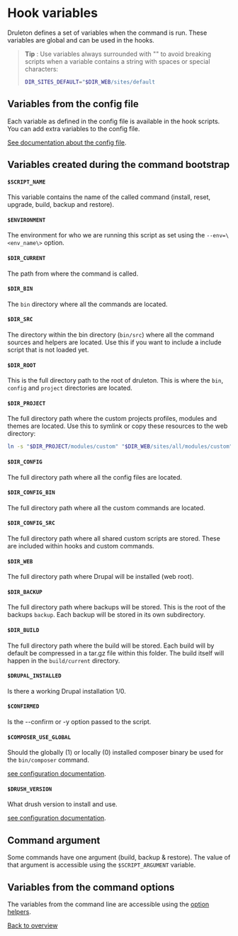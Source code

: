 # Hook variables
Druleton defines a set of variables when the command is run. These variables
are global and can be used in the hooks.

> **Tip** : Use variables always surrounded with "" to avoid breaking scripts
> when a variable contains a string with spaces or special characters:
> ```bash
> DIR_SITES_DEFAULT="$DIR_WEB/sites/default
> ```

## Variables from the config file
Each variable as defined in the config file is available in the hook scripts.
You can add extra variables to the config file.

[See documentation about the config file][link-config-config].


## Variables created during the command bootstrap

#### `$SCRIPT_NAME`
This variable contains the name of the called command (install, reset, upgrade,
build, backup and restore).

#### `$ENVIRONMENT`
The environment for who we are running this script as set using the
`--env=\<env_name\>` option.

#### `$DIR_CURRENT`
The path from where the command is called.

#### `$DIR_BIN`
The `bin` directory where all the commands are located.

#### `$DIR_SRC`
The directory within the bin directory (`bin/src`) where all the command sources
and helpers are located. Use this if you want to include a include script that
is not loaded yet.

#### `$DIR_ROOT`
This is the full directory path to the root of druleton. This is where the
`bin`, `config` and `project` directories are located.

#### `$DIR_PROJECT`
The full directory path where the custom projects profiles, modules and themes
are located. Use this to symlink or copy these resources to the web directory:

```bash
ln -s "$DIR_PROJECT/modules/custom" "$DIR_WEB/sites/all/modules/custom"
```

#### `$DIR_CONFIG`
The full directory path where all the config files are located.

#### `$DIR_CONFIG_BIN`
The full directory path where all the custom commands are located.

#### `$DIR_CONFIG_SRC`
The full directory path where all shared custom scripts are stored. These are
included within hooks and custom commands.

#### `$DIR_WEB`
The full directory path where Drupal will be installed (web root).

#### `$DIR_BACKUP`
The full directory path where backups will be stored. This is the root of the
backups `backup`. Each backup will be stored in its own subdirectory.

#### `$DIR_BUILD`
The full directory path where the build will be stored. Each build will by
default be compressed in a tar.gz file within this folder. The build itself
will happen in the `build/current` directory.

#### `$DRUPAL_INSTALLED`
Is there a working Drupal installation 1/0.

#### `$CONFIRMED`
Is the --confirm or -y option passed to the script.

#### `$COMPOSER_USE_GLOBAL`
Should the globally (1) or locally (0) installed composer binary be used for the
`bin/composer` command.

[see configuration documentation][link-config-config-composer].

#### `$DRUSH_VERSION`
What drush version to install and use.

[see configuration documentation][link-config-config-drush-version].



## Command argument
Some commands have one argument (build, backup & restore). The value of that
argument is accessible using the `$SCRIPT_ARGUMENT` variable.



## Variables from the command options
The variables from the command line are accessible using the
[option helpers][link-hooks-helpers].



[Back to overview][link-overview]



[link-config-config]: config-config.md
[link-config-config-composer]: config-config.md#composer
[link-config-config-drush-version]: config-config.md#drush-version
[link-hooks-helpers]: hooks-helpers.md

[link-overview]: README.md
